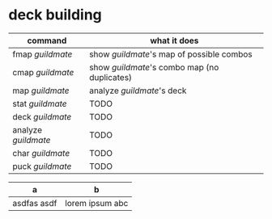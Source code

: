 # deck building
| command | what it does |
|--|--|
| fmap _guildmate_| show _guildmate_'s map of possible combos |
| cmap _guildmate_| show _guildmate_'s combo map (no duplicates) |
| map _guildmate_ | analyze _guildmate_'s deck |
| stat _guildmate_ | TODO |
| deck _guildmate_ | TODO |
| analyze _guildmate_ | TODO |
| char _guildmate_ | TODO |
| puck _guildmate_ | TODO |


| a | b |
|--|--|
| asdfas asdf | lorem ipsum abc |

<!--stackedit_data:
eyJoaXN0b3J5IjpbMTkyMjgyOTI5OCwtMTIzNTgyNjMwNF19
-->